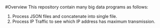 #Overview
This repository contain many big data programs as follows:
1. Process JSON files and concatenate into single file.
2. Process IP Traffic to see which IP address has maximum transmission.

